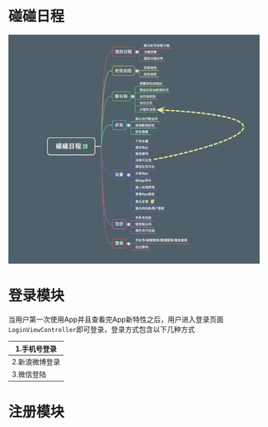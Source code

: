 # 碰碰日程


![碰碰日程架构图](碰碰日程.png)


# 登录模块

当用户第一次使用App并且查看完App新特性之后，用户进入登录页面```LoginViewController```即可登录，登录方式包含以下几种方式

| 1.手机号登录|
| -- |
| 2.新浪微博登录 |
| 3.微信登陆|











# 注册模块



